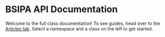 # BSIPA API Documentation

Welcome to the full class documentation! To see guides, head over to the [Articles tab](xref:articles.start).
Select a namespace and a class on the left to get started.
